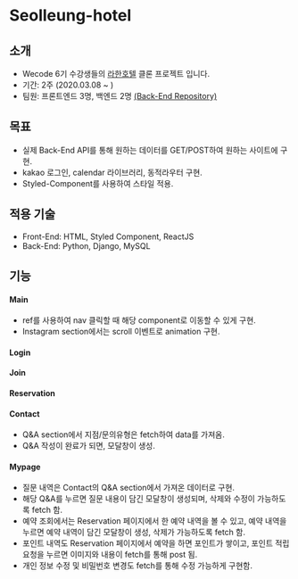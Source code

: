 # Seolleung-hotel

## 소개

- Wecode 6기 수강생들의 [라한호텔](https://www.lahanhotels.com/) 클론 프로젝트 입니다.
- 기간: 2주 (2020.03.08 ~ )
- 팀원: 프론트엔드 3명, 백엔드 2명 [(Back-End Repository)](https://github.com/wecode-bootcamp-korea/seolleung-hotel-backend)

## 목표

- 실제 Back-End API를 통해 원하는 데이터를 GET/POST하여 원하는 사이트에 구현.
- kakao 로그인, calendar 라이브러리, 동적라우터 구현.
- Styled-Component를 사용하여 스타일 적용.


## 적용 기술

- Front-End: HTML, Styled Component, ReactJS
- Back-End: Python, Django, MySQL

## 기능

#### Main

- ref를 사용하여 nav 클릭할 때 해당 component로 이동할 수 있게 구현.
- Instagram section에서는 scroll 이벤트로 animation 구현.

#### Login

#### Join

#### Reservation

#### Contact

- Q&A section에서 지점/문의유형은 fetch하여 data를 가져옴.
- Q&A 작성이 완료가 되면, 모달창이 생성.

#### Mypage

- 질문 내역은 Contact의 Q&A section에서 가져온 데이터로 구현.
- 해당 Q&A를 누르면 질문 내용이 담긴 모달창이 생성되며, 삭제와 수정이 가능하도록 fetch 함.
- 예약 조회에서는 Reservation 페이지에서 한 예약 내역을 볼 수 있고, 예약 내역을 누르면 예약 내역이 담긴 모달창이 생성, 삭제가 가능하도록 fetch 함.
- 포인트 내역도 Reservation 페이지에서 예약을 하면 포인트가 쌓이고, 포인트 적립 요청을 누르면 이미지와 내용이 fetch를 통해 post 됨.
- 개인 정보 수정 및 비밀번호 변경도 fetch를 통해 수정 가능하게 구현함.
